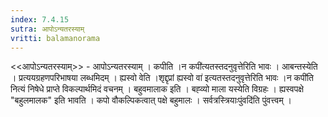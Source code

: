 ```yaml
---
index: 7.4.15
sutra: आपोऽन्यतरस्याम्
vritti: balamanorama
---
```


<<आपोऽन्यतरस्याम्>> - आपोऽन्यतरस्याम् । कपीति ।न कपी॑त्यतस्तदनुवृत्तेरिति भावः । आबन्तस्येति । प्रत्ययग्रहणपरिभाषया लब्धमिदम् । ह्यस्वो वेति ।शृद्दृप्रां ह्यस्वो वा॑ इत्यतस्तदनुवृत्तेरिति भावः ।न कपी॑ति नित्यं निषेधे प्राप्ते विकल्पार्थमिदं वचनम् । बहुवमालाक इति । बह्व्यो माला यस्येति विग्रहः । ह्यस्वपक्षे "बहुलमालक" इति भावति । कपो वौकल्पिकत्वात् पक्षे बहुमालः । सर्वत्रस्त्रियाःपुंवदि॑ति पुंवत्त्वम् । 